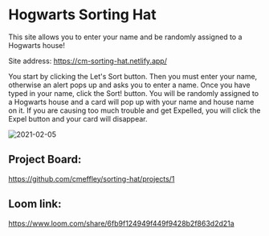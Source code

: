 # Hogwarts Sorting Hat
This site allows you to enter your name and be randomly assigned to a Hogwarts house!

Site address:
https://cm-sorting-hat.netlify.app/

You start by clicking the Let's Sort button. Then you must enter your name, otherwise an alert pops up and asks you to enter a name. Once you have typed in your name, click the Sort! button. You will be randomly assigned to a Hogwarts house and a card will pop up with your name and house name on it. If you are causing too much trouble and get Expelled, you will click the Expel button and your card will disappear.

![2021-02-05](https://user-images.githubusercontent.com/76795299/107106286-cdf70380-67f8-11eb-9b22-2abfb1bf72ae.png)

## Project Board:
https://github.com/cmeffley/sorting-hat/projects/1

## Loom link:
https://www.loom.com/share/6fb9f124949f449f9428b2f863d2d21a
